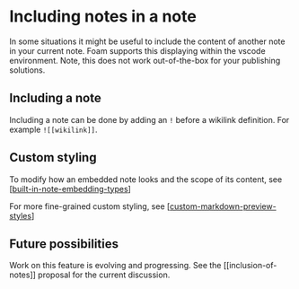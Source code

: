 # Including notes in a note

In some situations it might be useful to include the content of another note in your current note. Foam supports this displaying within the vscode environment. Note, this does not work out-of-the-box for your publishing solutions.

## Including a note

Including a note can be done by adding an `!` before a wikilink definition. For example `![[wikilink]]`.

## Custom styling

To modify how an embedded note looks and the scope of its content, see [[built-in-note-embedding-types]]

For more fine-grained custom styling, see [[custom-markdown-preview-styles]]

## Future possibilities

Work on this feature is evolving and progressing. See the [[inclusion-of-notes]] proposal for the current discussion.

[//begin]: # "Autogenerated link references for markdown compatibility"
[built-in-note-embedding-types]: built-in-note-embedding-types.md "Built-In Note Embedding Types"
[custom-markdown-preview-styles]: custom-markdown-preview-styles.md "Custom Markdown Preview Styles"
[//end]: # "Autogenerated link references"
